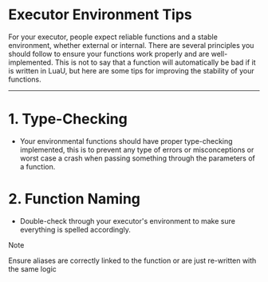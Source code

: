 # Executor Environment Tips

For your executor, people expect reliable functions and a stable environment, whether external or internal. There are several principles you should follow to ensure your functions work properly and are well-implemented. This is not to say that a function will automatically be bad if it is written in LuaU, but here are some tips for improving the stability of your functions.

---

# 1. Type-Checking
- Your environmental functions should have proper type-checking implemented, this is to prevent any type of errors or misconceptions or worst case a crash when passing something through the parameters of a function.

# 2. Function Naming
- Double-check through your executor's environment to make sure everything is spelled accordingly.
  
> [!NOTE]
> Ensure aliases are correctly linked to the function or are just re-written with the same logic
